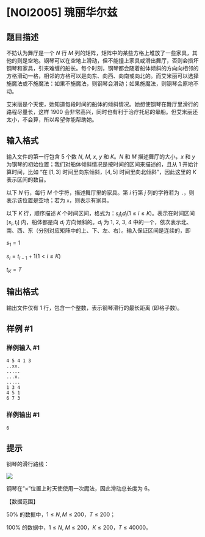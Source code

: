 # [NOI2005] 瑰丽华尔兹

## 题目描述

不妨认为舞厅是一个 $N$ 行 $M$ 列的矩阵，矩阵中的某些方格上堆放了一些家具，其他的则是空地。钢琴可以在空地上滑动，但不能撞上家具或滑出舞厅，否则会损坏钢琴和家具，引来难缠的船长。每个时刻，钢琴都会随着船体倾斜的方向向相邻的方格滑动一格，相邻的方格可以是向东、向西、向南或向北的。而艾米丽可以选择施魔法或不施魔法：如果不施魔法，则钢琴会滑动；如果施魔法，则钢琴会原地不动。

艾米丽是个天使，她知道每段时间的船体的倾斜情况。她想使钢琴在舞厅里滑行的路程尽量长，这样 1900 会非常高兴，同时也有利于治疗托尼的晕船。但艾米丽还太小，不会算，所以希望你能帮助她。


## 输入格式

输入文件的第一行包含 $5$ 个数 $N$, $M$, $x$, $y$ 和 $K$。$N$ 和 $M$ 描述舞厅的大小，$x$ 和 $y$ 为钢琴的初始位置；我们对船体倾斜情况是按时间的区间来描述的，且从 $1$ 开始计算时间，比如 “在 $[1, 3]$ 时间里向东倾斜，$[4, 5]$ 时间里向北倾斜”，因此这里的 $K$ 表示区间的数目。

以下 $N$ 行，每行 $M$ 个字符，描述舞厅里的家具。第 $i$ 行第 $j$ 列的字符若为 `.`，则表示该位置是空地；若为 `x`，则表示有家具。

以下 $K$ 行，顺序描述 $K$ 个时间区间，格式为：$s_i t_i d_i (1 \leq i \leq K)$。表示在时间区间 $[s_i, t_i]$ 内，船体都是向 $d_i$ 方向倾斜的。$d_i$ 为 $1$, $2$, $3$, $4$ 中的一个，依次表示北、南、西、东（分别对应矩阵中的上、下、左、右）。输入保证区间是连续的，即

$s_1 = 1$

$s_i = t_{i-1} + 1 (1 < i \leq K)$

$t_K = T$

## 输出格式

输出文件仅有 $1$ 行，包含一个整数，表示钢琴滑行的最长距离 (即格子数)。


## 样例 #1

### 样例输入 #1
```
4 5 4 1 3
..xx.
.....
...x.
.....
1 3 4
4 5 1
6 7 3
```

### 样例输出 #1

```
6
```

## 提示

钢琴的滑行路线：

 ![](https://cdn.luogu.com.cn/upload/pic/1307.png) 

钢琴在“×”位置上时天使使用一次魔法，因此滑动总长度为 $6$。

【数据范围】

$50\%$ 的数据中，$1\leq N, M\leq 200，T\leq 200$；

$100\%$ 的数据中，$1\leq N$, $M \leq 200$，$K \leq 200$，$T\leq 40000$。

